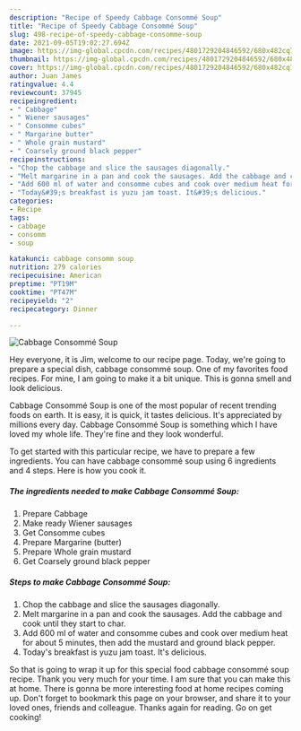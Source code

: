 ```yaml
---
description: "Recipe of Speedy Cabbage Consommé Soup"
title: "Recipe of Speedy Cabbage Consommé Soup"
slug: 498-recipe-of-speedy-cabbage-consomme-soup
date: 2021-09-05T19:02:27.694Z
image: https://img-global.cpcdn.com/recipes/4801729204846592/680x482cq70/cabbage-consomme-soup-recipe-main-photo.jpg
thumbnail: https://img-global.cpcdn.com/recipes/4801729204846592/680x482cq70/cabbage-consomme-soup-recipe-main-photo.jpg
cover: https://img-global.cpcdn.com/recipes/4801729204846592/680x482cq70/cabbage-consomme-soup-recipe-main-photo.jpg
author: Juan James
ratingvalue: 4.4
reviewcount: 37945
recipeingredient:
- " Cabbage"
- " Wiener sausages"
- " Consomme cubes"
- " Margarine butter"
- " Whole grain mustard"
- " Coarsely ground black pepper"
recipeinstructions:
- "Chop the cabbage and slice the sausages diagonally."
- "Melt margarine in a pan and cook the sausages. Add the cabbage and cook until they start to char."
- "Add 600 ml of water and consomme cubes and cook over medium heat for about 5 minutes, then add the mustard and ground black pepper."
- "Today&#39;s breakfast is yuzu jam toast. It&#39;s delicious."
categories:
- Recipe
tags:
- cabbage
- consomm
- soup

katakunci: cabbage consomm soup 
nutrition: 279 calories
recipecuisine: American
preptime: "PT19M"
cooktime: "PT47M"
recipeyield: "2"
recipecategory: Dinner

---
```



![Cabbage Consommé Soup](https://img-global.cpcdn.com/recipes/4801729204846592/680x482cq70/cabbage-consomme-soup-recipe-main-photo.jpg)

Hey everyone, it is Jim, welcome to our recipe page. Today, we're going to prepare a special dish, cabbage consommé soup. One of my favorites food recipes. For mine, I am going to make it a bit unique. This is gonna smell and look delicious.

Cabbage Consommé Soup is one of the most popular of recent trending foods on earth. It is easy, it is quick, it tastes delicious. It's appreciated by millions every day. Cabbage Consommé Soup is something which I have loved my whole life. They're fine and they look wonderful.




To get started with this particular recipe, we have to prepare a few ingredients. You can have cabbage consommé soup using 6 ingredients and 4 steps. Here is how you cook it.

<!--inarticleads1-->

##### The ingredients needed to make Cabbage Consommé Soup:

1. Prepare  Cabbage
1. Make ready  Wiener sausages
1. Get  Consomme cubes
1. Prepare  Margarine (butter)
1. Prepare  Whole grain mustard
1. Get  Coarsely ground black pepper




<!--inarticleads2-->

##### Steps to make Cabbage Consommé Soup:

1. Chop the cabbage and slice the sausages diagonally.
1. Melt margarine in a pan and cook the sausages. Add the cabbage and cook until they start to char.
1. Add 600 ml of water and consomme cubes and cook over medium heat for about 5 minutes, then add the mustard and ground black pepper.
1. Today&#39;s breakfast is yuzu jam toast. It&#39;s delicious.




So that is going to wrap it up for this special food cabbage consommé soup recipe. Thank you very much for your time. I am sure that you can make this at home. There is gonna be more interesting food at home recipes coming up. Don't forget to bookmark this page on your browser, and share it to your loved ones, friends and colleague. Thanks again for reading. Go on get cooking!
